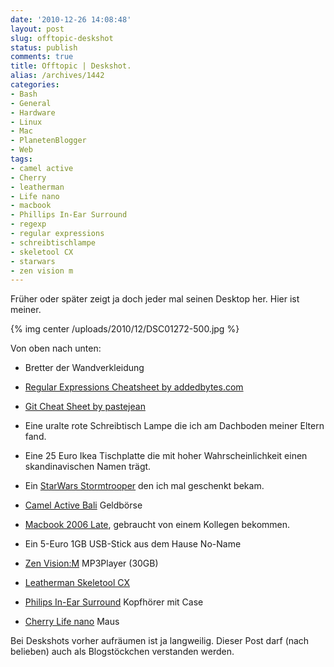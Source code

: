 ```yaml
---
date: '2010-12-26 14:08:48'
layout: post
slug: offtopic-deskshot
status: publish
comments: true
title: Offtopic | Deskshot.
alias: /archives/1442
categories:
- Bash
- General
- Hardware
- Linux
- Mac
- PlanetenBlogger
- Web
tags:
- camel active
- Cherry
- leatherman
- Life nano
- macbook
- Phillips In-Ear Surround
- regexp
- regular expressions
- schreibtischlampe
- skeletool CX
- starwars
- zen vision m
---
```


Früher oder später zeigt ja doch jeder mal seinen Desktop her. Hier ist meiner.

{% img center /uploads/2010/12/DSC01272-500.jpg %}

Von oben nach unten:

	
  * Bretter der Wandverkleidung

	
  * [Regular Expressions Cheatsheet by addedbytes.com](http://www.addedbytes.com/cheat-sheets/download/regular-expressions-cheat-sheet-v1.pdf)

	
  * [Git Cheat Sheet by pastejean](https://github.com/pastjean/git-cheat-sheet)

	
  * Eine uralte rote Schreibtisch Lampe die ich am Dachboden meiner Eltern fand.

	
  * Eine 25 Euro Ikea Tischplatte die mit hoher Wahrscheinlichkeit einen skandinavischen Namen trägt.

	
  * Ein [StarWars Stormtrooper](http://www.amazon.de/Star-Wars-Spacetrooper-Legacy-Collection/dp/B002NZ7CLU/ref=sr_1_24?s=toys&ie=UTF8&qid=1293364401&sr=1-24) den ich mal geschenkt bekam.

	
  * [Camel Active Bali](http://www.amazon.de/camel-active-Geldb%C3%B6rse-braun-5x2x8/dp/B0014VXDQ2/ref=sr_1_24?ie=UTF8&qid=1293365047&sr=8-24) Geldbörse

	
  * [Macbook 2006 Late](https://support.apple.com/specs/macbook/macbook_late_2006.html), gebraucht von einem Kollegen bekommen.

	
  * Ein 5-Euro 1GB USB-Stick aus dem Hause No-Name

	
  * [Zen Vision:M](http://www.amazon.de/Creative-Vision-Tragbarer-MP3-Player-schwarz/dp/B000E3U4JU/ref=sr_1_1?ie=UTF8&qid=1293364747&sr=8-1) MP3Player (30GB)

	
  * [Leatherman Skeletool CX](http://www.leatherman.com/products/product.asp?id=3&f=6&c=1)

	
  * [Philips In-Ear Surround](http://www.amazon.de/Philips--Ear-Kopfh%C3%B6rer-Virtual-Surround-schwarz/dp/B002KK60UC/ref=sr_1_8?s=ce-de&ie=UTF8&qid=1293365143&sr=1-8) Kopfhörer mit Case

	
  * [Cherry Life nano](http://www.amazon.de/Cherry-Life-Laser-Notebookmaus-schnurlos-schwarz/dp/B001E2SUSM) Maus


Bei Deskshots vorher aufräumen ist ja langweilig. Dieser Post darf (nach belieben) auch als Blogstöckchen verstanden werden.
